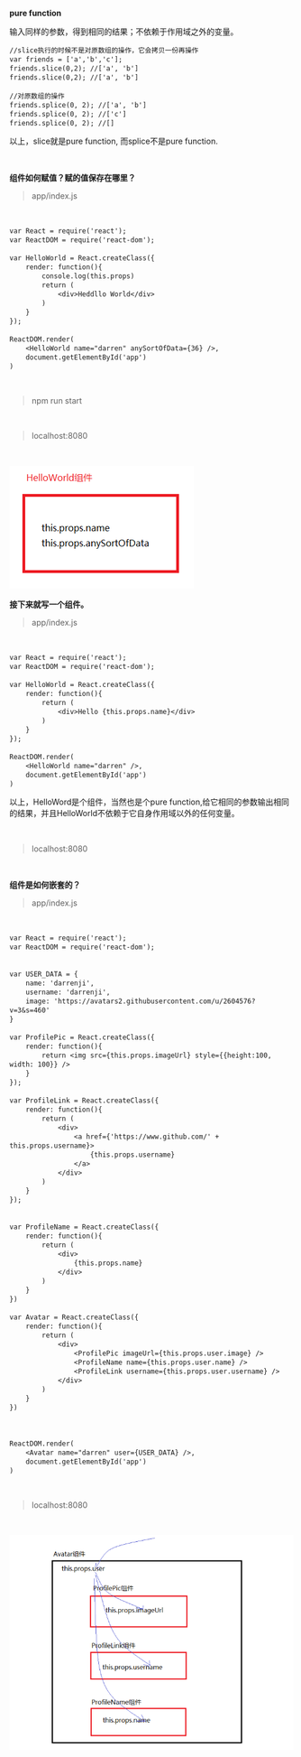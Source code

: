 **pure function**

输入同样的参数，得到相同的结果；不依赖于作用域之外的变量。


	//slice执行的时候不是对原数组的操作，它会拷贝一份再操作
	var friends = ['a','b','c'];
	friends.slice(0,2); //['a', 'b']
	friends.slice(0,2); //['a', 'b']

	//对原数组的操作
	friends.splice(0, 2); //['a', 'b']
	friends.splice(0, 2); //['c']
	friends.splice(0, 2); //[]

以上，slice就是pure function, 而splice不是pure function.

<br>

**组件如何赋值？赋的值保存在哪里？**

> app/index.js

<br>

	var React = require('react');
	var ReactDOM = require('react-dom');
	
	var HelloWorld = React.createClass({
	    render: function(){
	        console.log(this.props)
	        return (
	            <div>Heddllo World</div>
	        )
	    }
	});
	
	ReactDOM.render(
	    <HelloWorld name="darren" anySortOfData={36} />,
	    document.getElementById('app')
	)

<br>

> npm run start

<br>

> localhost:8080

<br>


![](./imgs/0.png)

**接下来就写一个组件。**

> app/index.js

<br>

	var React = require('react');
	var ReactDOM = require('react-dom');
	
	var HelloWorld = React.createClass({
	    render: function(){
	        return (
	            <div>Hello {this.props.name}</div>
	        )
	    }
	});
	
	ReactDOM.render(
	    <HelloWorld name="darren" />,
	    document.getElementById('app')
	)
以上，HelloWord是个组件，当然也是个pure function,给它相同的参数输出相同的结果，并且HelloWorld不依赖于它自身作用域以外的任何变量。

<br>

> localhost:8080

<br>

**组件是如何嵌套的？**
> app/index.js

<br>

	var React = require('react');
	var ReactDOM = require('react-dom');
	
	
	var USER_DATA = {
	    name: 'darrenji',
	    username: 'darrenji',
	    image: 'https://avatars2.githubusercontent.com/u/2604576?v=3&s=460'  
	}
	
	var ProfilePic = React.createClass({
	    render: function(){
	        return <img src={this.props.imageUrl} style={{height:100, width: 100}} />
	    }
	});
	
	var ProfileLink = React.createClass({
	    render: function(){
	        return (
	            <div>
	                <a href={'https://www.github.com/' + this.props.username}>
	                    {this.props.username}
	                </a>
	            </div>
	        )
	    }
	});
	
	
	var ProfileName = React.createClass({
	    render: function(){
	        return (
	            <div>
	                {this.props.name}
	            </div>
	        )
	    }
	})
	
	var Avatar = React.createClass({
	    render: function(){
	        return (
	            <div>
	                <ProfilePic imageUrl={this.props.user.image} />
	                <ProfileName name={this.props.user.name} />
	                <ProfileLink username={this.props.user.username} />
	            </div>
	        )
	    }
	})
	
	
	
	ReactDOM.render(
	    <Avatar name="darren" user={USER_DATA} />,
	    document.getElementById('app')
	)

<br>

> localhost:8080

<br>

![](./imgs/1.png)







